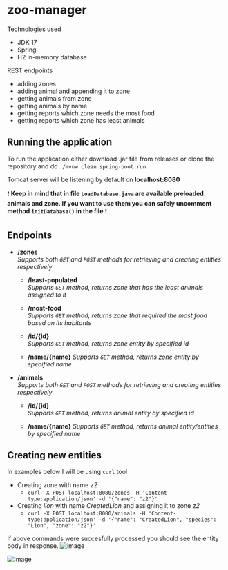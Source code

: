 # zoo-manager
Technologies used
- JDK 17
- Spring
- H2 in-memory database

REST endpoints
- adding zones
- adding animal and appending it to zone
- getting animals from zone
- getting animals by name
- getting reports which zone needs the most food
- getting reports which zone has least animals

## Running the application

To run the application either download .jar file from releases or clone the repository and do `./mvnw clean spring-boot:run`

Tomcat server will be listening by default on **localhost:8080**

:exclamation: **Keep in mind that in file `LoadDatabase.java` are available preloaded animals and zone. If you want to use them you can safely uncomment method `initDatabase()` in the file** :exclamation:

## Endpoints
- **/zones**  
*Supports both `GET` and `POST` methods for retrieving and creating entities respectively*

  - **/least-populated**  
  *Supports `GET` method, returns zone that has the least animals assigned to it*
  
  - **/most-food**  
  *Supports `GET` method, returns zone that required the most food based on its habitants*
  
  - **/id/{id}**  
  *Supports `GET` method, returns zone entity by specified id*
  
  - **/name/{name}**
  *Supports `GET` method, returns zone entity by specified name*
  
- **/animals**  
*Supports both `GET` and `POST` methods for retrieving and creating entities respectively*

  - **/id/{id}**  
  *Supports `GET` method, returns animal entity by specified id*
  
  - **/name/{name}**
  *Supports `GET` method, returns animal entity/entities by specified name*


## Creating new entities
In examples below I will be using `curl` tool

- Creating zone with name *z2*
  - `curl -X POST localhost:8080/zones -H 'Content-type:application/json' -d '{"name": "z2"}'`
- Creating *lion* with name *CreatedLion* and assigning it to zone *z2*
  - `curl -X POST localhost:8080/animals -H 'Content-type:application/json' -d '{"name": "CreatedLion", "species": "Lion", "zone": "z2"}'`
  
If above commands were succesfully processed you should see the entity body in response.
![image](https://user-images.githubusercontent.com/29582159/208294430-8b2d4a0c-7e4b-4399-90bf-9be10da6603d.png)

![image](https://user-images.githubusercontent.com/29582159/208294450-2f88cb9b-0e6e-4b02-98f3-2f3251100145.png)
